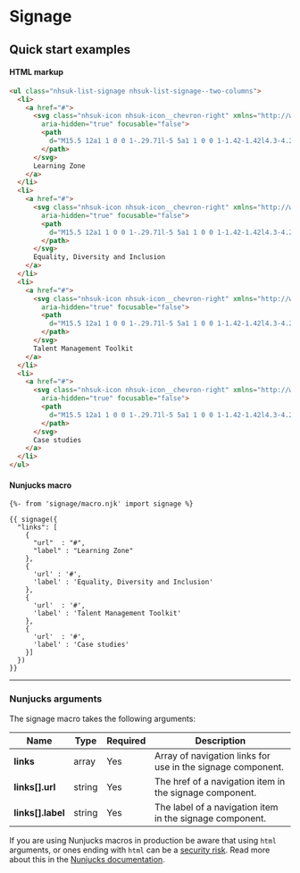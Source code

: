 # Signage

## Quick start examples

#### HTML markup

```html
<ul class="nhsuk-list-signage nhsuk-list-signage--two-columns">
  <li>
    <a href="#">
      <svg class="nhsuk-icon nhsuk-icon__chevron-right" xmlns="http://www.w3.org/2000/svg" viewBox="0 0 24 24"
        aria-hidden="true" focusable="false">
        <path
          d="M15.5 12a1 1 0 0 1-.29.71l-5 5a1 1 0 0 1-1.42-1.42l4.3-4.29-4.3-4.29a1 1 0 0 1 1.42-1.42l5 5a1 1 0 0 1 .29.71z">
        </path>
      </svg>
      Learning Zone
    </a>
  </li>
  <li>
    <a href="#">
      <svg class="nhsuk-icon nhsuk-icon__chevron-right" xmlns="http://www.w3.org/2000/svg" viewBox="0 0 24 24"
        aria-hidden="true" focusable="false">
        <path
          d="M15.5 12a1 1 0 0 1-.29.71l-5 5a1 1 0 0 1-1.42-1.42l4.3-4.29-4.3-4.29a1 1 0 0 1 1.42-1.42l5 5a1 1 0 0 1 .29.71z">
        </path>
      </svg>
      Equality, Diversity and Inclusion
    </a>
  </li>
  <li>
    <a href="#">
      <svg class="nhsuk-icon nhsuk-icon__chevron-right" xmlns="http://www.w3.org/2000/svg" viewBox="0 0 24 24"
        aria-hidden="true" focusable="false">
        <path
          d="M15.5 12a1 1 0 0 1-.29.71l-5 5a1 1 0 0 1-1.42-1.42l4.3-4.29-4.3-4.29a1 1 0 0 1 1.42-1.42l5 5a1 1 0 0 1 .29.71z">
        </path>
      </svg>
      Talent Management Toolkit
    </a>
  </li>
  <li>
    <a href="#">
      <svg class="nhsuk-icon nhsuk-icon__chevron-right" xmlns="http://www.w3.org/2000/svg" viewBox="0 0 24 24"
        aria-hidden="true" focusable="false">
        <path
          d="M15.5 12a1 1 0 0 1-.29.71l-5 5a1 1 0 0 1-1.42-1.42l4.3-4.29-4.3-4.29a1 1 0 0 1 1.42-1.42l5 5a1 1 0 0 1 .29.71z">
        </path>
      </svg>
      Case studies
    </a>
  </li>
</ul>
```

#### Nunjucks macro

```
{%- from 'signage/macro.njk' import signage %}

{{ signage({
  "links": [
    {
      "url"  : "#",
      "label" : "Learning Zone"
    },
    {
      'url' : '#',
      'label' : 'Equality, Diversity and Inclusion'
    },
    {
      'url'  : '#',
      'label' : 'Talent Management Toolkit'
    },
    {
      'url'  : '#',
      'label' : 'Case studies'
    }]
  })
}}
```

---

### Nunjucks arguments

The signage macro takes the following arguments:

| Name                | Type     | Required  | Description  |
| --------------------|----------|-----------|--------------|
| **links**           | array    | Yes       | Array of navigation links for use in the signage component. |
| **links[].url**     | string   | Yes       | The href of a navigation item in the signage component. |
| **links[].label**   | string   | Yes       | The label of a navigation item in the signage component. |

If you are using Nunjucks macros in production be aware that using `html` arguments, or ones ending with `html` can be a [security risk](https://developer.mozilla.org/en-US/docs/Glossary/Cross-site_scripting). Read more about this in the [Nunjucks documentation](https://mozilla.github.io/nunjucks/api.html#user-defined-templates-warning).

